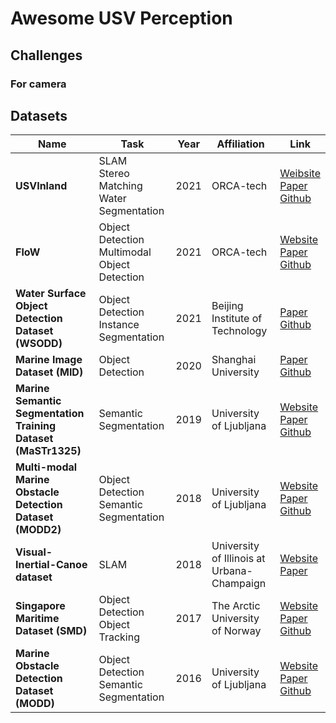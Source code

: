 
# Awesome USV Perception

## Challenges
### For camera

## Datasets

| **Name** | **Task** | **Year** | **Affiliation** | **Link** |
| --- | --- | --- | --- | --- |
| **USVInland** | SLAM <br> Stereo Matching <br> Water Segmentation | 2021 | ORCA-tech | [Weibsite](https://www.orca-tech.cn/datasets/USVInland/Introduction) <br> [Paper](https://arxiv.org/abs/2103.05383) <br> [Github](https://github.com/ORCA-Uboat/USVInland-Dataset) |
| **FloW** | Object Detection <br> Multimodal Object Detection | 2021 | ORCA-tech | [Website](https://www.orca-tech.cn/datasets/FloW/Introduction) <br> [Paper](https://openaccess.thecvf.com/content/ICCV2021/html/Cheng_FloW_A_Dataset_and_Benchmark_for_Floating_Waste_Detection_in_ICCV_2021_paper.html) <br> [Github](https://github.com/ORCA-Uboat/USVInland-Dataset) |
| **Water Surface Object Detection Dataset (WSODD)** | Object Detection <br> Instance Segmentation | 2021 | Beijing Institute of Technology | [Paper](https://www.frontiersin.org/articles/10.3389/fnbot.2021.723336/full) <br>[Github](https://github.com/sunjiaen/WSODD) |
| **Marine Image Dataset (MID)** | Object Detection | 2020 | Shanghai University| [Paper](https://doi.org/10.1002/rob.21983) <br> [Github](https://github.com/aluckyi/MID) |
| **Marine Semantic Segmentation Training Dataset (MaSTr1325)** | Semantic Segmentation | 2019 |University of Ljubljana| [Website](https://vicos.si/resources/mastr1325/) <br> [Paper](https://ieeexplore.ieee.org/document/8967909) <br> [Github](https://github.com/bborja/modd) |
| **Multi-modal Marine Obstacle Detection Dataset (MODD2)** | Object Detection <br> Semantic Segmentation | 2018 |University of Ljubljana| [Website](https://box.vicos.si/borja/viamaro/index.html) <br> [Paper](https://arxiv.org/abs/1802.07956) <br> [Github](https://arxiv.org/abs/1802.07956) |
| **Visual-Inertial-Canoe dataset**  | SLAM | 2018 | University of Illinois at Urbana-Champaign| [Website](https://databank.illinois.edu/datasets/IDB-9342111) <br> [Paper](https://journals.sagepub.com/doi/pdf/10.1177/0278364917751842)|
| **Singapore Maritime Dataset (SMD)** | Object Detection <br> Object Tracking | 2017 |The Arctic University of Norway| [Website](https://sites.google.com/site/dilipprasad/home/singapore-maritime-dataset) <br> [Paper](https://openaccess.thecvf.com/content_CVPRW_2019/papers/PBVS/Moosbauer_A_Benchmark_for_Deep_Learning_Based_Object_Detection_in_Maritime_CVPRW_2019_paper.pdf) <br> [Github](https://github.com/yaoshanliang/Singapore-Maritime-Dataset) |
| **Marine Obstacle Detection Dataset (MODD)** | Object Detection <br> Semantic Segmentation | 2016 |University of Ljubljana| [Website](http://vision.fe.uni-lj.si/RESEARCH/modd/) <br> [Paper](https://arxiv.org/abs/1503.01918) <br> [Github](https://vicos.si/resources/modd/) |
